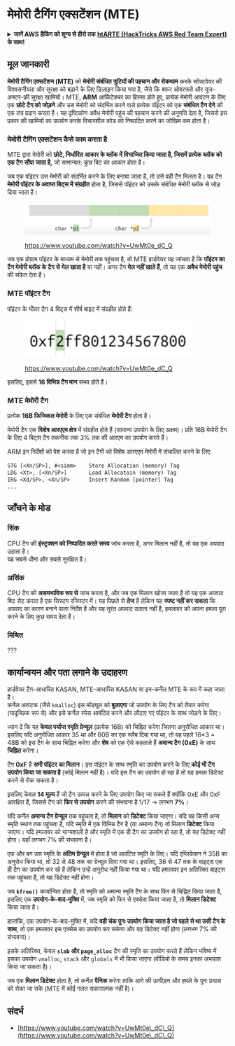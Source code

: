 # मेमोरी टैगिंग एक्सटेंशन (MTE)

<details>

<summary><strong>जानें AWS हैकिंग को शून्य से हीरो तक</strong> <a href="https://training.hacktricks.xyz/courses/arte"><strong>htARTE (HackTricks AWS Red Team Expert)</strong></a><strong> के साथ!</strong></summary>

HackTricks का समर्थन करने के अन्य तरीके:

* अगर आप चाहते हैं कि आपकी **कंपनी HackTricks में विज्ञापित हो** या **HackTricks को PDF में डाउनलोड करें** तो [**सब्सक्रिप्शन प्लान्स**](https://github.com/sponsors/carlospolop) देखें!
* [**आधिकारिक PEASS और HackTricks स्वैग**](https://peass.creator-spring.com) प्राप्त करें
* हमारे विशेष [**NFTs**](https://opensea.io/collection/the-peass-family) कलेक्शन, [**The PEASS Family**](https://opensea.io/collection/the-peass-family) खोजें
* **शामिल हों** 💬 [**डिस्कॉर्ड समूह**](https://discord.gg/hRep4RUj7f) या [**टेलीग्राम समूह**](https://t.me/peass) या हमें **ट्विटर** 🐦 [**@hacktricks\_live**](https://twitter.com/hacktricks\_live)** पर फॉलो** करें।
* **अपने हैकिंग ट्रिक्स साझा करें, PRs सबमिट करके** [**HackTricks**](https://github.com/carlospolop/hacktricks) और [**HackTricks Cloud**](https://github.com/carlospolop/hacktricks-cloud) github repos में।

</details>

## मूल जानकारी

**मेमोरी टैगिंग एक्सटेंशन (MTE)** को **मेमोरी संबंधित त्रुटियों की पहचान और रोकथाम** करके सॉफ्टवेयर की विश्वसनीयता और सुरक्षा को बढ़ाने के लिए डिज़ाइन किया गया है, जैसे कि बफर ओवरफ्लो और यूज-अफ्टर-फ्री सुरक्षा खामियों। MTE, **ARM** आर्किटेक्चर का हिस्सा होते हुए, प्रत्येक मेमोरी आवंटन के लिए एक **छोटे टैग को जोड़ने** और उस मेमोरी को संदर्भित करने वाले प्रत्येक पॉइंटर को एक **संबंधित टैग देने** की एक तंत्र प्रदान करता है। यह दृष्टिकोण अवैध मेमोरी पहुंच की पहचान करने की अनुमति देता है, जिससे इस प्रकार की खामियों का उपयोग करके विचारशील कोड को निष्पादित करने का जोखिम कम होता है।

### **मेमोरी टैगिंग एक्सटेंशन कैसे काम करता है**

MTE द्वारा मेमोरी को **छोटे, निर्धारित आकार के ब्लॉक में विभाजित किया जाता है, जिसमें प्रत्येक ब्लॉक को एक टैग सौंपा जाता है,** जो सामान्यत: कुछ बिट का आकार होता है।

जब एक पॉइंटर उस मेमोरी को संदर्भित करने के लिए बनाया जाता है, तो उसे वही टैग मिलता है। यह टैग **मेमोरी पॉइंटर के अवाप्त बिट्स में संग्रहीत** होता है, जिससे पॉइंटर को उसके संबंधित मेमोरी ब्लॉक से जोड़ दिया जाता है।

<figure><img src="../../.gitbook/assets/image (1199).png" alt=""><figcaption><p><a href="https://www.youtube.com/watch?v=UwMt0e_dC_Q">https://www.youtube.com/watch?v=UwMt0e_dC_Q</a></p></figcaption></figure>

जब एक प्रोग्राम पॉइंटर के माध्यम से मेमोरी तक पहुंचता है, तो MTE हार्डवेयर यह जांचता है कि **पॉइंटर का टैग मेमोरी ब्लॉक के टैग से मेल खाता है** या नहीं। अगर टैग **मेल नहीं खाते हैं**, तो यह एक **अवैध मेमोरी पहुंच** की संकेत देता है।

### MTE पॉइंटर टैग

पॉइंटर के भीतर टैग 4 बिट्स में शीर्ष बाइट में संग्रहीत होते हैं:

<figure><img src="../../.gitbook/assets/image (1200).png" alt=""><figcaption><p><a href="https://www.youtube.com/watch?v=UwMt0e_dC_Q">https://www.youtube.com/watch?v=UwMt0e_dC_Q</a></p></figcaption></figure>

इसलिए, इससे **16 विभिन्न टैग मान** संभव होते हैं।

### MTE मेमोरी टैग

प्रत्येक **16B फिजिकल मेमोरी** के लिए एक संबंधित **मेमोरी टैग** होता है।

मेमोरी टैग एक **विशेष आरएएम क्षेत्र** में संग्रहीत होते हैं (सामान्य उपयोग के लिए अक्षम)। प्रति 16B मेमोरी टैग के लिए 4 बिट्स टैग तकनीक तक 3% तक की आरएम का उपयोग करते हैं।

ARM इन निर्देशों को पेश करता है जो इन टैगों को विशेष आरएएम मेमोरी में संचालित करने के लिए:
```
STG [<Xn/SP>], #<simm>    Store Allocation (memory) Tag
LDG <Xt>, [<Xn/SP>]       Load Allocatoin (memory) Tag
IRG <Xd/SP>, <Xn/SP>      Insert Random [pointer] Tag
...
```
## जाँचने के मोड

### सिंक

CPU टैग की **इंस्ट्रक्शन को निष्पादित करते समय** जांच करता है, अगर मिलान नहीं है, तो यह एक अपवाद उठाता है।\
यह सबसे धीमा और सबसे सुरक्षित है।

### असिंक

CPU टैग की **असमभाविक रूप से** जांच करता है, और जब एक मिलान खोजा जाता है तो यह एक अपवाद बिट सेट करता है एक सिस्टम रजिस्टर में। यह पिछले से **तेज** है लेकिन यह **स्पष्ट नहीं कर सकता** कि अपवाद का कारण बनाने वाला निर्देश है और यह तुरंत अपवाद उठाता नहीं है, हमलावर को अपना हमला पूरा करने के लिए कुछ समय देता है।

### मिश्रित

???

## कार्यान्वयन और पता लगाने के उदाहरण

हार्डवेयर टैग-आधारित KASAN, MTE-आधारित KASAN या इन-कर्नेल MTE के रूप में कहा जाता है।\
कर्नेल आवंटक (जैसे `kmalloc`) इस मॉड्यूल को **बुलाएगा** जो उपयोग के लिए टैग को तैयार करेगा (यादृच्छिक रूप से) और इसे कर्नेल स्पेस आवंटित करने और लौटाए गए पॉइंटर के साथ जोड़ने के लिए।

ध्यान दें कि यह **केवल पर्याप्त स्मृति ग्रेन्यूल** (प्रत्येक 16B) को चिह्नित करेगा जितना अनुरोधित आकार था। इसलिए यदि अनुरोधित आकार 35 था और 60B का एक स्लैब दिया गया था, तो यह पहले 16\*3 = 48B को इस टैग के साथ चिह्नित करेगा और **शेष** को एक ऐसे कहलाते हैं **अमान्य टैग (0xE)** के साथ **चिह्नित** करेगा।

टैग **0xF** है **सभी पॉइंटर का मिलान**। इस पॉइंटर के साथ स्मृति का उपयोग करने के लिए **कोई भी टैग उपयोग किया जा सकता है** (कोई मिलान नहीं है)। यदि इस टैग का उपयोग हो रहा है तो यह हमला डिटेक्ट करने से रोक सकता है।

इसलिए केवल **14 मूल्य** हैं जो टैग उत्पन्न करने के लिए उपयोग किए जा सकते हैं क्योंकि 0xE और 0xF आरक्षित हैं, जिससे टैग को **फिर से उपयोग** करने की संभावना है 1/17 -> लगभग **7%**।

यदि कर्नेल **अमान्य टैग ग्रेन्यूल** तक पहुंचता है, तो **मिलान** को **डिटेक्ट** किया जाएगा। यदि यह किसी अन्य स्मृति स्थान तक पहुंचता है, यदि स्मृति में एक विभिन्न टैग है (या अमान्य टैग) तो मिलान **डिटेक्ट** किया जाएगा। यदि हमलावर को भाग्यशाली है और स्मृति में एक ही टैग का उपयोग हो रहा है, तो यह डिटेक्ट नहीं होगा। यहाँ लगभग 7% की संभावना है।

एक और बग उस स्मृति के **अंतिम ग्रेन्यूल** में होता है जो आवंटित स्मृति के लिए। यदि एप्लिकेशन ने 35B का अनुरोध किया था, तो 32 से 48 तक का ग्रेन्यूल दिया गया था। इसलिए, 36 से 47 तक के बाइट्स एक ही टैग का उपयोग कर रहे हैं लेकिन उन्हें अनुरोध नहीं किया गया था। यदि हमलावर इन अतिरिक्त बाइट्स तक पहुंचता है, तो यह डिटेक्ट नहीं होगा।

जब **`kfree()`** कार्यान्वित होता है, तो स्मृति को अमान्य स्मृति टैग के साथ फिर से चिह्नित किया जाता है, इसलिए एक **उपयोग-के-बाद-मुक्ति** में, जब स्मृति को फिर से एक्सेस किया जाता है, तो **मिलान डिटेक्ट** किया जाता है।

हालांकि, एक उपयोग-के-बाद-मुक्ति में, यदि **वही चंक पुनः उपयोग किया जाता है जो पहले से था उसी टैग के साथ**, तो एक हमलावर इस एक्सेस का उपयोग कर सकेगा और यह डिटेक्ट नहीं होगा (लगभग 7% की संभावना)।

इसके अतिरिक्त, केवल **`slab` और `page_alloc`** टैग की स्मृति का उपयोग करते हैं लेकिन भविष्य में इसका उपयोग `vmalloc`, `stack` और `globals` में भी किया जाएगा (वीडियो के समय इनका अभयास किया जा सकता है)।

जब एक **मिलान डिटेक्ट** होता है, तो कर्नेल **पैनिक** करेगा ताकि आगे की उत्पीड़न और हमले के पुनः प्रयास को रोका जा सके (MTE में कोई गलत सकारात्मक नहीं है)।

## संदर्भ

* [https://www.youtube.com/watch?v=UwMt0e\_dC\_Q](https://www.youtube.com/watch?v=UwMt0e\_dC\_Q)

